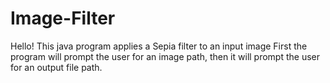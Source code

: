 # Image-Filter

Hello! 
This java program applies a Sepia filter to an input image
First the program will prompt the user for an image path, then it will prompt the user for an output file path.
